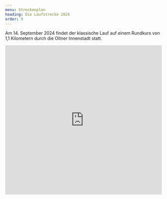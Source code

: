 ```yaml
---
menu: Streckenplan
heading: Die Laufstrecke 2024
order: 9
---
```

Am 14. September 2024 findet der klassische Lauf auf einem Rundkurs von 1,1
Kilometern durch die Oltner Innenstadt statt.

<iframe style="border:0" frameborder="0" scrolling="no"
  loading="lazy" src="https://www.google.com/maps/d/u/0/embed?mid=1mqKpH6tFvhF4Zi0MsXq9Bp0V-ZtYiM12"
width="100%" height="480"></iframe>

